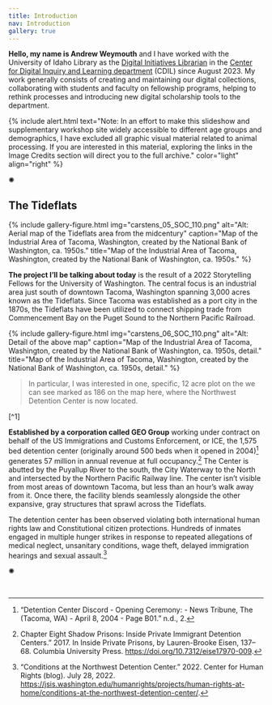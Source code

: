 ```yaml
---
title: Introduction
nav: Introduction
gallery: true
---
```


**Hello, my name is Andrew Weymouth** and I have worked with the University of Idaho Library as the [Digital Initiatives Librarian](https://www.lib.uidaho.edu/about/people/aweymouth.html) in the [Center for Digital Inquiry and Learning department](https://cdil.lib.uidaho.edu/) (CDIL) since August 2023. My work generally consists of creating and maintaining our digital collections, collaborating with students and faculty on fellowship programs, helping to rethink processes and introducing new digital scholarship tools to the department.

{% include alert.html text="Note: In an effort to make this slideshow and supplementary workshop site widely accessible to different age groups and demographics, I have excluded all graphic visual material related to animal processing. If you are interested in this material, exploring the links in the Image Credits section will direct you to the full archive." color="light" align="right" %}

<p class="symbol">&#10042;</p>

## The Tideflats

{% include gallery-figure.html img="carstens_05_SOC_110.png" alt="Alt: Aerial map of the Tideflats area from the midcentury" caption="Map of the Industrial Area of Tacoma, Washington, created by the National Bank of Washington, ca. 1950s." title="Map of the Industrial Area of Tacoma, Washington, created by the National Bank of Washington, ca. 1950s." %}

**The project I’ll be talking about today** is the result of a 2022 Storytelling Fellows for the University of Washington. The central focus is an industrial area just south of downtown Tacoma, Washington spanning 3,000 acres known as the Tideflats. Since Tacoma was established as a port city in the 1870s, the Tideflats have been utilized to connect shipping trade from Commencement Bay on the Puget Sound to the Northern Pacific Railroad. 

{% include gallery-figure.html img="carstens_06_SOC_110.png" alt="Alt: Detail of the above map" caption="Map of the Industrial Area of Tacoma, Washington, created by the National Bank of Washington, ca. 1950s, detail." title="Map of the Industrial Area of Tacoma, Washington, created by the National Bank of Washington, ca. 1950s, detail." %}

<blockquote class="quote">
In particular, I was interested in one, specific, 12 acre plot on the we can see marked as 186 on the map here, where the Northwest Detention Center is now located.
</blockquote>
[^1]

**Established by a corporation called GEO Group** working under contract on behalf of the US Immigrations and Customs Enforcement, or ICE, the 1,575 bed detention center (originally around 500 beds when it opened in 2004)[^2] generates 57 million in annual revenue at full occupancy.[^3] The Center is abutted by the Puyallup River to the south, the City Waterway to the North and intersected by the Northern Pacific Railway line. The center isn’t visible from most areas of downtown Tacoma, but less than an hour’s walk away from it. Once there, the facility blends seamlessly alongside the other expansive, gray structures that sprawl across the Tideflats.

The detention center has been observed violating both international human rights law and Constitutional citizen protections. Hundreds of inmates engaged in multiple hunger strikes in response to repeated allegations of medical neglect, unsanitary conditions, wage theft, delayed immigration hearings and sexual assault.[^4]

<p class="symbol">&#10042;</p>

<br>

[^1]: The Tacoma Daily Ledger. August 2, 1931, page 9.
[^2]: “Detention Center Discord - Opening Ceremony: - News Tribune, The (Tacoma, WA) - April 8, 2004 - Page B01.” n.d., 2.
[^3]: Chapter Eight Shadow Prisons: Inside Private Immigrant Detention Centers.” 2017. In Inside Private Prisons, by Lauren-Brooke Eisen, 137–68. Columbia University Press. https://doi.org/10.7312/eise17970-009.
[^4]:  “Conditions at the Northwest Detention Center.” 2022. Center for Human Rights (blog). July 28, 2022. https://jsis.washington.edu/humanrights/projects/human-rights-at-home/conditions-at-the-northwest-detention-center/.